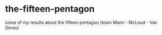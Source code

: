 # the-fifteen-pentagon
some of my results about the fifteen pentagon (team Mann - McLoud - Van Derau)
